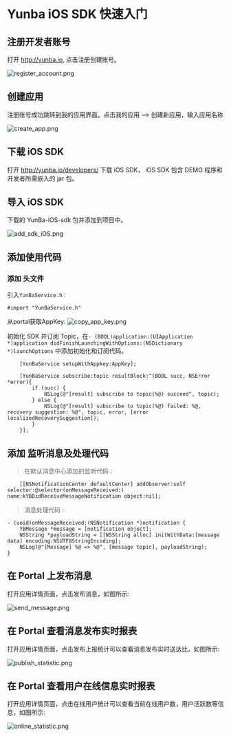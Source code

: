 # Yunba iOS SDK 快速入门
## 注册开发者账号
打开 <http://yunba.io>, 点击注册创建账号。

![register_account.png](../image/register_account.png)

## 创建应用
注册账号成功跳转到我的应用界面，点击我的应用 --> 创建新应用，输入应用名称

![create_app.png](../image/create_app.png)

## 下载 iOS SDK

打开 <http://yunba.io/developers/> 下载 iOS SDK， iOS SDK 包含 DEMO 程序和开发者所需嵌入的 jar 包。

## 导入 iOS SDK

下载的 YunBa-iOS-sdk 包并添加到项目中。

![add_sdk_iOS.png](../image/add_sdk_iOS.png)

## 添加使用代码

### 添加 头文件
引入`YunBaService.h` :

```objective_c
#import "YunBaService.h"
```

从portal获取AppKey:
![copy_app_key.png](../image/copy_app_key.png)

初始化 SDK 并订阅 Topic，在`- (BOOL)application:(UIApplication *)application didFinishLaunchingWithOptions:(NSDictionary *)launchOptions` 中添加初始化和订阅代码。

```objective_c
    [YunBaService setupWithAppkey:AppKey];

    [YunBaService subscribe:topic resultBlock:^(BOOL succ, NSError *error){
        if (succ) {
            NSLog(@"[result] subscribe to topic(%@) succeed", topic);
        } else {
            NSLog(@"[result] subscribe to topic(%@) failed: %@, recovery suggestion: %@", topic, error, [error localizedRecoverySuggestion]);
        }
    }];
```

## 添加 监听消息及处理代码
> 在默认消息中心添加的监听代码 :

```objective_c
    [[NSNotificationCenter defaultCenter] addObserver:self selector:@selector(onMessageReceived:) name:kYBDidReceiveMessageNotification object:nil];
```

> 消息处理代码 :

```objective_c
- (void)onMessageReceived:(NSNotification *)notification {
    YBMessage *message = [notification object];
    NSString *payloadString = [[NSString alloc] initWithData:[message data] encoding:NSUTF8StringEncoding];
    NSLog(@"[Message] %@ => %@", [message topic], payloadString);
}
```

## 在 Portal 上发布消息

打开应用详情页面，点击发布消息，如图所示:

![send_message.png](../image/send_message.png)

## 在 Portal 查看消息发布实时报表

打开应用详情页面，点击发布上报统计可以查看消息发布实时送达比，如图所示:

![publish_statistic.png](../image/publish_statistic.png)

## 在 Portal 查看用户在线信息实时报表

打开应用详情页面，点击在线用户统计可以查看当前在线用户数，用户活跃数等信息，如图所示:

![online_statistic.png](../image/online_statistic.png)
